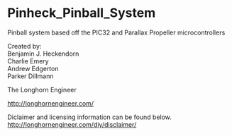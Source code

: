 Pinheck_Pinball_System
======================

Pinball system based off the PIC32 and Parallax Propeller microcontrollers

Created by:  
Benjamin J. Heckendorn  
Charlie Emery   
Andrew Edgerton  
Parker Dillmann  


The Longhorn Engineer

http://longhornengineer.com/

Diclaimer and licensing information can be found below.  
http://longhornengineer.com/diy/disclaimer/
